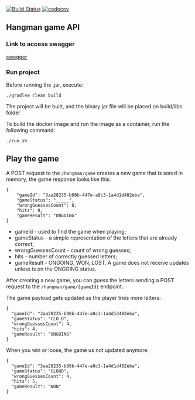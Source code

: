 [![Build Status](https://travis-ci.com/lucas_cs_simonini/hangman.svg?branch=master)](https://travis-ci.com/lucas_cs_simonini/hangman)
[![codecov](https://codecov.io/bb/lucas_cs_simonini/hangman/branch/master/graph/badge.svg)](https://codecov.io/bb/lucas_cs_simonini/hangman)

## Hangman game API ##
### Link to access swagger ###

[swagger](http://127.0.1.1:8081/hangman/swagger-ui/)

### Run project ###

Before running the .jar, execute:

`./gradlew clean build`

The project will be built, and the binary jar file will be placed on build/libs folder

To build the docker image and run the image as a container, run the following command:

`./run.sh`

## Play the game ##

A POST request to the `/hangman/game` creates a new game that is sored in memory, the game response looks like this:

```
{
    "gameId": "3aa28235-b98b-447e-a8c3-1a4d1d482eba",
    "gameStatus": "_____",
    "wrongGuessesCount": 0,
    "hits": 0,
    "gameResult": "ONGOING"
}
```
- gameId - used to find the game when playing;
- gameStatus - a simple representation of the letters that are already correct;
- wrongGuessesCount - count of wrong guesses;
- hits - number of correctly guessed letters;
- gameResult - ONGOING, WON, LOST. A game does not receive updates unless is on the ONGOING status.


After creating a new game, you can guess the letters sending a POST request to the `/hangman/game/{gameId}` endpoint.

The game payload gets updated as the player tries more letters:

```
{
  "gameId": "3aa28235-b98b-447e-a8c3-1a4d1d482eba",
  "gameStatus": "CLO_D",
  "wrongGuessesCount": 4,
  "hits": 4,
  "gameResult": "ONGOING"
}
```
 When you win or loose, the game us not updated anymore:


```
{
  "gameId": "3aa28235-b98b-447e-a8c3-1a4d1d482eba",
  "gameStatus": "CLOUD",
  "wrongGuessesCount": 4,
  "hits": 5,
  "gameResult": "WON"
}
```

